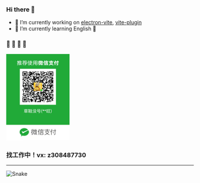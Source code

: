<!-- > [2022-06-15] 在等 **阿里 or 字节** 内推(技术类部门优先)，base 杭州，5 年经验，没学历！微信 z308487730 -->

### Hi there 👋

- 🔭 I’m currently working on [electron-vite](https://github.com/electron-vite), [vite-plugin](https://github.com/vite-plugin)
- 🌱 I’m currently learning English 🐌

<!--
**caoxiemeihao/caoxiemeihao** is a ✨ _special_ ✨ repository because its `README.md` (this file) appears on your GitHub profile.

Here are some ideas to get you started:

- 🔭 I’m currently working on ...
- 🌱 I’m currently learning ...
- 👯 I’m looking to collaborate on ...
- 🤔 I’m looking for help with ...
- 💬 Ask me about ...
- 📫 How to reach me: ...
- 😄 Pronouns: ...
- ⚡ Fun fact: ...
-->

### 🍵 🍰 🍣 🍟

<img width="170" src="https://github.com/caoxiemeihao/blog/raw/main/assets/$qrcode/$.png?raw=true" style="max-width: 100%;">

### **找工作中！vx: z308487730**

---

![Snake](https://github.com/caoxiemeihao/caoxiemeihao/blob/snake/github-contribution-grid-snake.svg?raw=true)
